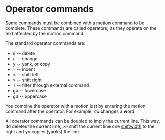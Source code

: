 # Operator commands

Some commands must be combined with a motion command to be complete. These
commands are called operators, as they operate on the text affected by the
motion command.

The standard operator commands are:

  * <kbd>d</kbd> -- delete
  * <kbd>c</kbd> -- change
  * <kbd>y</kbd> -- yank, or copy
  * <kbd>=</kbd> -- indent
  * <kbd>&lt;</kbd> -- shift left
  * <kbd>&gt;</kbd> -- shift right
  * <kbd>!</kbd> -- filter through external command
  * <kbd>gu</kbd> -- lowercase
  * <kbd>gU</kbd> -- uppercase

You combine the operator with a motion just by entering the motion command
after the operator. For example, <kbd>cw</kbd> **c**hanges a **w**ord.

All operator commands can be doubled to imply the current line. This way,
<kbd>dd</kbd> deletes the current line, <kbd>&gt;&gt;</kbd> shift the current
line one [shiftwidth](indent_settings.html) to the right and <kbd>yy</kbd>
copies (yanks) the line.


